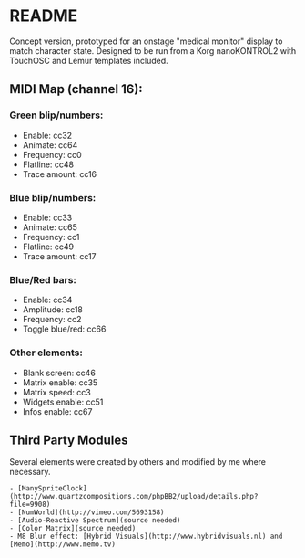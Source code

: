# README

Concept version, prototyped for an onstage "medical monitor" display to match character state. Designed to be run from a Korg nanoKONTROL2 with TouchOSC and Lemur templates included.

## MIDI Map (channel 16):

### Green blip/numbers:

- Enable: cc32
- Animate: cc64
- Frequency: cc0
- Flatline: cc48
- Trace amount: cc16

### Blue blip/numbers: 

- Enable: cc33
- Animate: cc65
- Frequency: cc1
- Flatline: cc49
- Trace amount: cc17

### Blue/Red bars:

- Enable: cc34
- Amplitude: cc18
- Frequency: cc2
- Toggle blue/red: cc66

### Other elements:

- Blank screen: cc46
- Matrix enable: cc35
- Matrix speed: cc3
- Widgets enable: cc51
- Infos enable: cc67

## Third Party Modules
Several elements were created by others and modified by me where necessary.

	- [ManySpriteClock](http://www.quartzcompositions.com/phpBB2/upload/details.php?file=9908)
	- [NumWorld](http://vimeo.com/5693158)
	- [Audio-Reactive Spectrum](source needed)
	- [Color Matrix](source needed)
	- M8 Blur effect: [Hybrid Visuals](http://www.hybridvisuals.nl) and [Memo](http://www.memo.tv)